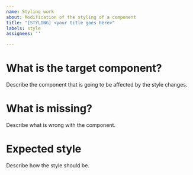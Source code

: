 ```yaml
---
name: Styling work
about: Modification of the styling of a component
title: "[STYLING] <your title goes here>"
labels: style
assignees: ''

---
```


# What is the target component? 

Describe the component that is going to be affected by the style changes.

# What is missing? 

Describe what is wrong with the component.

# Expected style

Describe how the style should be.
